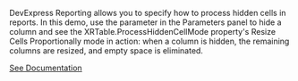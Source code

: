 DevExpress Reporting allows you to specify how to process hidden cells in reports. In this demo, use the parameter in the Parameters panel to hide a column and see the XRTable.ProcessHiddenCellMode property's Resize Cells Proportionally mode in action: when a column is hidden, the remaining columns are resized, and empty space is eliminated.

<a href="https://docs.devexpress.com/XtraReports/DevExpress.XtraReports.UI.XRTable.ProcessHiddenCellMode" target="_blank">See Documentation</a>